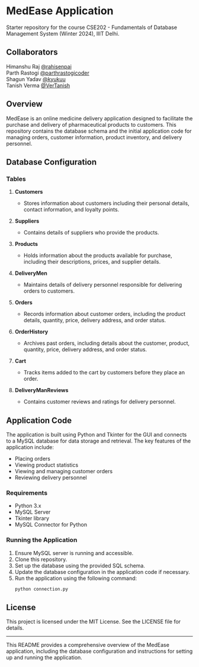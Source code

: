 # MedEase Application

Starter repository for the course CSE202 - Fundamentals of Database Management System (Winter 2024), IIIT Delhi.

## Collaborators

Himanshu Raj [@rahisenpai](https://www.github.com/rahisenpai)<br />
Parth Rastogi [@parthrastogicoder](https://www.github.com/parthrastogicoder)<br />
Shagun Yadav [@kyukuu](https://www.github.com/kyukuu)<br />
Tanish Verma [@VerTanish](https://www.github.com/VerTanish)

## Overview

MedEase is an online medicine delivery application designed to facilitate the purchase and delivery of pharmaceutical products to customers. This repository contains the database schema and the initial application code for managing orders, customer information, product inventory, and delivery personnel.

## Database Configuration

### Tables

1. **Customers**
   - Stores information about customers including their personal details, contact information, and loyalty points.

2. **Suppliers**
   - Contains details of suppliers who provide the products.

3. **Products**
   - Holds information about the products available for purchase, including their descriptions, prices, and supplier details.

4. **DeliveryMen**
   - Maintains details of delivery personnel responsible for delivering orders to customers.

5. **Orders**
   - Records information about customer orders, including the product details, quantity, price, delivery address, and order status.

6. **OrderHistory**
   - Archives past orders, including details about the customer, product, quantity, price, delivery address, and order status.

7. **Cart**
   - Tracks items added to the cart by customers before they place an order.

8. **DeliveryManReviews**
   - Contains customer reviews and ratings for delivery personnel.


## Application Code

The application is built using Python and Tkinter for the GUI and connects to a MySQL database for data storage and retrieval. The key features of the application include:

- Placing orders
- Viewing product statistics
- Viewing and managing customer orders
- Reviewing delivery personnel

### Requirements

- Python 3.x
- MySQL Server
- Tkinter library
- MySQL Connector for Python

### Running the Application

1. Ensure MySQL server is running and accessible.
2. Clone this repository.
3. Set up the database using the provided SQL schema.
4. Update the database configuration in the application code if necessary.
5. Run the application using the following command:
   ```bash
   python connection.py
   ```

## License

This project is licensed under the MIT License. See the LICENSE file for details.

---

This README provides a comprehensive overview of the MedEase application, including the database configuration and instructions for setting up and running the application.
